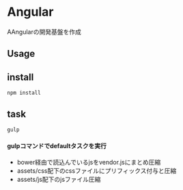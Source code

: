 Angular
=======

AAngularの開発基盤を作成

Usage
-----
## install

```
npm install
```

## task

```
gulp
```

#### gulpコマンドでdefaultタスクを実行
- bower経由で読込んでいるjsをvendor.jsにまとめ圧縮
- assets/css配下のcssファイルにプリフィックス付与と圧縮
- assets/js配下のjsファイル圧縮
